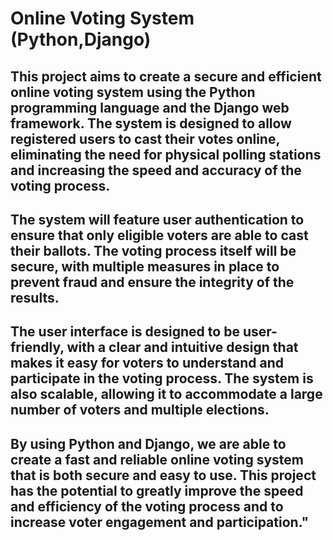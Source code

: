 # Online Voting System (Python,Django)

## This project aims to create a secure and efficient online voting system using the Python programming language and the Django web framework. The system is designed to allow registered users to cast their votes online, eliminating the need for physical polling stations and increasing the speed and accuracy of the voting process.

## The system will feature user authentication to ensure that only eligible voters are able to cast their ballots. The voting process itself will be secure, with multiple measures in place to prevent fraud and ensure the integrity of the results.

## The user interface is designed to be user-friendly, with a clear and intuitive design that makes it easy for voters to understand and participate in the voting process. The system is also scalable, allowing it to accommodate a large number of voters and multiple elections.

## By using Python and Django, we are able to create a fast and reliable online voting system that is both secure and easy to use. This project has the potential to greatly improve the speed and efficiency of the voting process and to increase voter engagement and participation."
